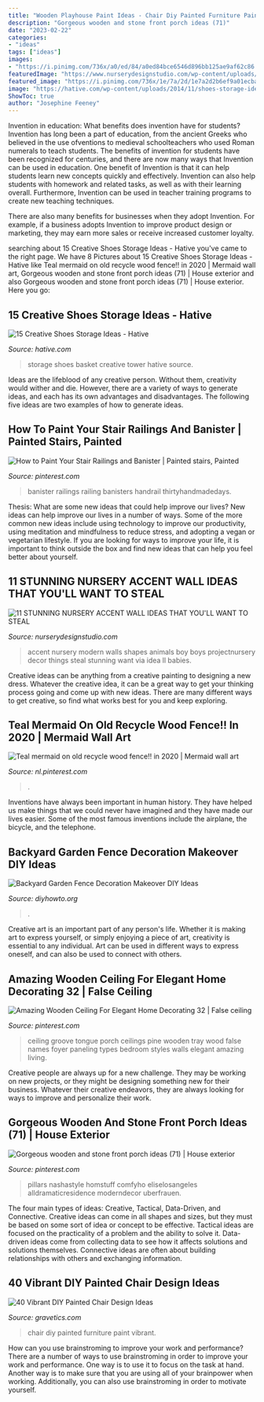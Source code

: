 ```yaml
---
title: "Wooden Playhouse Paint Ideas - Chair Diy Painted Furniture Paint Vibrant"
description: "Gorgeous wooden and stone front porch ideas (71)"
date: "2023-02-22"
categories:
- "ideas"
tags: ["ideas"]
images:
- "https://i.pinimg.com/736x/a0/ed/84/a0ed84bce6546d896bb125ae9af62c86.jpg"
featuredImage: "https://www.nurserydesignstudio.com/wp-content/uploads/2020/03/NURSERY-ACCENT-WALL-IDEAS.png"
featured_image: "https://i.pinimg.com/736x/1e/7a/2d/1e7a2d2b6ef9a01ecba49ceafc151a18.jpg"
image: "https://hative.com/wp-content/uploads/2014/11/shoes-storage-ideas/1-basket-tower.jpg"
ShowToc: true
author: "Josephine Feeney"
---
```



Invention in education: What benefits does invention have for students?
Invention has long been a part of education, from the ancient Greeks who believed in the use ofventions to medieval schoolteachers who used Roman numerals to teach students. The benefits of invention for students have been recognized for centuries, and there are now many ways that Invention can be used in education. 
One benefit of Invention is that it can help students learn new concepts quickly and effectively. Invention can also help students with homework and related tasks, as well as with their learning overall. Furthermore, Invention can be used in teacher training programs to create new teaching techniques. 

There are also many benefits for businesses when they adopt Invention. For example, if a business adopts Invention to improve product design or marketing, they may earn more sales or receive increased customer loyalty.

	

		
searching about 15 Creative Shoes Storage Ideas - Hative you've came to the right page. We have 8 Pictures about 15 Creative Shoes Storage Ideas - Hative like Teal mermaid on old recycle wood fence!! in 2020 | Mermaid wall art, Gorgeous wooden and stone front porch ideas (71) | House exterior and also Gorgeous wooden and stone front porch ideas (71) | House exterior. Here you go:
		
    
## 15 Creative Shoes Storage Ideas - Hative

<img loading=lazy src="https://hative.com/wp-content/uploads/2014/11/shoes-storage-ideas/1-basket-tower.jpg" onerror="this.onerror=null;this.src='https://tse4.mm.bing.net/th?id=OIP.uU5c6ns-NfJAxeGb-bZqsAHaJ4&amp;pid=15.1';" alt="15 Creative Shoes Storage Ideas - Hative">

_Source: hative.com_

>storage shoes basket creative tower hative source. 

	

Ideas are the lifeblood of any creative person. Without them, creativity would wither and die. However, there are a variety of ways to generate ideas, and each has its own advantages and disadvantages. The following five ideas are two examples of how to generate ideas.

    
## How To Paint Your Stair Railings And Banister | Painted Stairs, Painted

<img loading=lazy src="https://i.pinimg.com/736x/11/7e/38/117e389e9e12c6444bbc861c887b76ce.jpg" onerror="this.onerror=null;this.src='https://tse2.mm.bing.net/th?id=OIP.62M10vqL9229gv-hlyv8zgHaJ3&amp;pid=15.1';" alt="How to Paint Your Stair Railings and Banister | Painted stairs, Painted">

_Source: pinterest.com_

>banister railings railing banisters handrail thirtyhandmadedays. 

	

Thesis: What are some new ideas that could help improve our lives?
New ideas can help improve our lives in a number of ways. Some of the more common new ideas include using technology to improve our productivity, using meditation and mindfulness to reduce stress, and adopting a vegan or vegetarian lifestyle. If you are looking for ways to improve your life, it is important to think outside the box and find new ideas that can help you feel better about yourself.

    
## 11 STUNNING NURSERY ACCENT WALL IDEAS THAT YOU&#039;LL WANT TO STEAL

<img loading=lazy src="https://www.nurserydesignstudio.com/wp-content/uploads/2020/03/NURSERY-ACCENT-WALL-IDEAS.png" onerror="this.onerror=null;this.src='https://tse2.mm.bing.net/th?id=OIP.0QvMvN2juFLT3TBSx0XZrgHaLH&amp;pid=15.1';" alt="11 STUNNING NURSERY ACCENT WALL IDEAS THAT YOU&#039;LL WANT TO STEAL">

_Source: nurserydesignstudio.com_

>accent nursery modern walls shapes animals boy boys projectnursery decor things steal stunning want via idea ll babies. 

	

Creative ideas can be anything from a creative painting to designing a new dress. Whatever the creative idea, it can be a great way to get your thinking process going and come up with new ideas. There are many different ways to get creative, so find what works best for you and keep exploring.

    
## Teal Mermaid On Old Recycle Wood Fence!! In 2020 | Mermaid Wall Art

<img loading=lazy src="https://i.pinimg.com/736x/a6/03/ee/a603ee88df9f0b5137fe9354becafd51.jpg" onerror="this.onerror=null;this.src='https://tse4.mm.bing.net/th?id=OIP.YeDBiukvVx-J9USLZUf9ogHaNL&amp;pid=15.1';" alt="Teal mermaid on old recycle wood fence!! in 2020 | Mermaid wall art">

_Source: nl.pinterest.com_

>. 

	

Inventions have always been important in human history. They have helped us make things that we could never have imagined and they have made our lives easier. Some of the most famous inventions include the airplane, the bicycle, and the telephone.

    
## Backyard Garden Fence Decoration Makeover DIY Ideas

<img loading=lazy src="https://www.diyhowto.org/wp-content/uploads/DIY-Metal-Flower-Garden-Fence-Decor-20-Fence-Decoration-Makeover-DIY-Ideas-DIYHowto.jpg" onerror="this.onerror=null;this.src='https://tse3.mm.bing.net/th?id=OIP.CfBWLJtQSjk-m2t2pbmnbwHaLH&amp;pid=15.1';" alt="Backyard Garden Fence Decoration Makeover DIY Ideas">

_Source: diyhowto.org_

>. 

	

Creative art is an important part of any person's life. Whether it is making art to express yourself, or simply enjoying a piece of art, creativity is essential to any individual. Art can be used in different ways to express oneself, and can also be used to connect with others.

    
## Amazing Wooden Ceiling For Elegant Home Decorating 32 | False Ceiling

<img loading=lazy src="https://i.pinimg.com/736x/1e/7a/2d/1e7a2d2b6ef9a01ecba49ceafc151a18.jpg" onerror="this.onerror=null;this.src='https://tse4.mm.bing.net/th?id=OIP.MWSDp1dcMAgmHc4MZ6Q-awHaJ3&amp;pid=15.1';" alt="Amazing Wooden Ceiling For Elegant Home Decorating 32 | False ceiling">

_Source: pinterest.com_

>ceiling groove tongue porch ceilings pine wooden tray wood false names foyer paneling types bedroom styles walls elegant amazing living. 

	

Creative people are always up for a new challenge. They may be working on new projects, or they might be designing something new for their business. Whatever their creative endeavors, they are always looking for ways to improve and personalize their work.

    
## Gorgeous Wooden And Stone Front Porch Ideas (71) | House Exterior

<img loading=lazy src="https://i.pinimg.com/736x/a0/ed/84/a0ed84bce6546d896bb125ae9af62c86.jpg" onerror="this.onerror=null;this.src='https://tse1.mm.bing.net/th?id=OIP.z_54ym_HajeftqnGKUkgoAHaLH&amp;pid=15.1';" alt="Gorgeous wooden and stone front porch ideas (71) | House exterior">

_Source: pinterest.com_

>pillars nashastyle homstuff comfyho eliselosangeles alldramaticresidence moderndecor uberfrauen. 

	

The four main types of ideas: Creative, Tactical, Data-Driven, and Connective.
Creative ideas can come in all shapes and sizes, but they must be based on some sort of idea or concept to be effective. Tactical ideas are focused on the practicality of a problem and the ability to solve it. Data-driven ideas come from collecting data to see how it affects solutions and solutions themselves. Connective ideas are often about building relationships with others and exchanging information.

    
## 40 Vibrant DIY Painted Chair Design Ideas

<img loading=lazy src="http://www.gravetics.com/wp-content/uploads/2017/08/DIY-Chair-Furniture-Art-Look-at-what-a-little-paint-and-fabric-can-do-to-and-old-chair.jpg" onerror="this.onerror=null;this.src='https://tse1.mm.bing.net/th?id=OIP.5fc6ID9aAkxFa6m4nhvbUgHaNO&amp;pid=15.1';" alt="40 Vibrant DIY Painted Chair Design Ideas">

_Source: gravetics.com_

>chair diy painted furniture paint vibrant. 

	

How can you use brainstroming to improve your work and performance?
There are a number of ways to use brainstroming in order to improve your work and performance. One way is to use it to focus on the task at hand. Another way is to make sure that you are using all of your brainpower when working. Additionally, you can also use brainstroming in order to motivate yourself.

